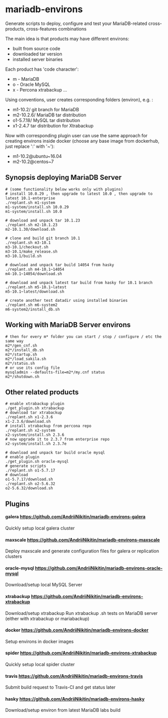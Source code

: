 # mariadb-environs
Generate scripts to deploy, configure and test your MariaDB-related cross-products, cross-features combinations

The main idea is that products may have different environs:
- built from source code
- downloaded tar version
- installed server binaries

Each product has 'code character':
- m - MariaDB
- o - Oracle MySQL
- x - Percona xtrabackup
...

Using conventions, user creates corresponding folders (environ), e.g. :

- m1-10.2/ git branch for MariaDB
- m2-10.2.6/ MariaDB tar distribution
- o1-5.7.18/ MySQL tar distribution
- x1-2.4.7 tar distribution for Xtrabackup

Now with corresponding plugin user can use the same approach for creating environs inside docker (choose any base image from dockerhub, just replace ':' with '~'):
- m1-10.2@ubuntu~16.04
- m2-10.2@centos~7

## Synopsis deploying MariaDB Server
```
# (some functionality below works only with plugins)
# install 10.0.29 , then upgrade to latest 10.0 , then upgrade to latest 10.1-enterprise
./replant.sh m1-system
m1-system/install.sh 10.0.29
m1-system/install.sh 10.0

# download and unpack tar 10.1.23
./replant.sh m2-10.1.23
m2-10.1.30/download.sh

# clone and build git branch 10.1
./replant.sh m3-10.1
m3-10.1/checkout.sh
m3-10.1/make_release.sh
m3-10.1/build.sh

# download and unpack tar build 14054 from hasky
./replant.sh m4-10.1~14054
m4-10.1~14054/download.sh

# download and unpack latest tar build from hasky for 10.1 branch
./replant.sh m5-10.1~latest
m5-10.1~latest/download.sh

# create another test datadir using installed binaries
./replant.sh m6-system2
m6-system2/install_db.sh
```

## Working with MariaDB Server environs
```
# then for every m* folder you can start / stop / configure / etc the same way
m2*/gen_cnf.sh
m2*/install_db.sh
m2*/startup.sh
m2*/load_sakila.sh
m2*/status.sh
# or use its config file
mysqladmin --defaults-file=m2*/my.cnf status
m2*/shutdown.sh
```
## Other related products
```
# enable xtrabackup plugin
./get_plugin.sh xtrabackup
# download tar xtrabackup
./replant.sh x1-2.3.6
x1-2.3.6/download.sh
# install xtrabackup from percona repo
./replant.sh x2-system
x2-system/install.sh 2.3.6
# now upgrade it to 2.3.7 from enterprise repo
x2-system/install.sh 2.3.7e

# download and unpack tar build oracle mysql
# enable plugin
./get_plugin.sh oracle-mysql
# generate scripts
./replant.sh o1-5.7.17
# download
o1-5.7.17/download.sh
./replant.sh o2-5.6.32
o2-5.6.32/download.sh
```
## Plugins
#### galera  https://github.com/AndriiNikitin/mariadb-environs-galera
Quickly setup local galera cluster

#### maxscale  https://github.com/AndriiNikitin/mariadb-environs-maxscale
Deploy maxscale and generate configuration files for galera or replication clusters

#### oracle-mysql  https://github.com/AndriiNikitin/mariadb-environs-oracle-mysql
Download/setup local MySQL Server

#### xtrabackup  https://github.com/AndriiNikitin/mariadb-environs-xtrabackup
Download/setup xtrabackup
Run xtrabackup .sh tests on MariaDB server (either with xtrabackup or mariabackup)

#### docker  https://github.com/AndriiNikitin/mariadb-environs-docker
Setup environs in docker images

#### spider  https://github.com/AndriiNikitin/mariadb-environs-xtrabackup
Quickly setup local spider cluster

#### travis  https://github.com/AndriiNikitin/mariadb-environs-travis
Submit build request to Travis-CI and get status later

#### hasky  https://github.com/AndriiNikitin/mariadb-environs-hasky
Download/setup environ from latest MariaDB labs build
